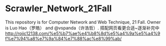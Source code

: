 # Scrawler_Network_21Fall
This repository is for Computer Network and Web Technique, 21 Fall. Owner is Luo Hao（罗皓） and @vspanda（许浩哲）. 
搭配网页看更合适~逐渐补完中 http://rojic12138.com/%e5%b7%ae%e4%b8%8d%e5%a4%9a%e5%a4%9f%e7%94%a8%e7%9a%84%e7%88%ac%e8%99%ab/
